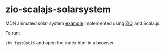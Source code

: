 # zio-scalajs-solarsystem
MDN animated solar system [example](https://developer.mozilla.org/en-US/docs/Web/API/Canvas_API/Tutorial/Basic_animations#An_animated_solar_system) implemented using [ZIO](https://github.com/scalaz/scalaz-zio) and Scala.js.


To run:

```sbt fastOptJS``` and open the index.html in a browser.